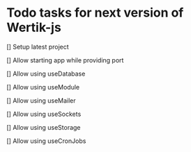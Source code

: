 # Todo tasks for next version of Wertik-js

[] Setup latest project

[] Allow starting app while providing port

[] Allow using useDatabase

[] Allow using useModule

[] Allow using useMailer

[] Allow using useSockets

[] Allow using useStorage

[] Allow using useCronJobs